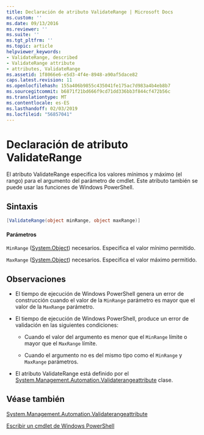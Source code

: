 ```yaml
---
title: Declaración de atributo ValidateRange | Microsoft Docs
ms.custom: ''
ms.date: 09/13/2016
ms.reviewer: ''
ms.suite: ''
ms.tgt_pltfrm: ''
ms.topic: article
helpviewer_keywords:
- ValidateRange, described
- ValidateRange attribute
- attributes, ValidateRange
ms.assetid: 1f8066e6-e5d3-4f4e-8948-a90af5dace82
caps.latest.revision: 11
ms.openlocfilehash: 155a406b9855c435041fe175ac7d983a4b4eb8b7
ms.sourcegitcommit: b6871f21bd666f9cd71dd336bb3f844cf472b56c
ms.translationtype: MT
ms.contentlocale: es-ES
ms.lasthandoff: 02/03/2019
ms.locfileid: "56857041"
---
```

# <a name="validaterange-attribute-declaration"></a>Declaración de atributo ValidateRange

El atributo ValidateRange especifica los valores mínimos y máximo (el rango) para el argumento del parámetro de cmdlet. Este atributo también se puede usar las funciones de Windows PowerShell.

## <a name="syntax"></a>Sintaxis

```csharp
[ValidateRange(object minRange, object maxRange)]
```

#### <a name="parameters"></a>Parámetros

`MinRange` ([System.Object](/dotnet/api/system.object)) necesarios. Especifica el valor mínimo permitido.

`MaxRange` ([System.Object](/dotnet/api/system.object)) necesarios. Especifica el valor máximo permitido.

## <a name="remarks"></a>Observaciones

- El tiempo de ejecución de Windows PowerShell genera un error de construcción cuando el valor de la `MinRange` parámetro es mayor que el valor de la `MaxRange` parámetro.

- El tiempo de ejecución de Windows PowerShell, produce un error de validación en las siguientes condiciones:

    - Cuando el valor del argumento es menor que el `MinRange` límite o mayor que el `MaxRange` límite.

    - Cuando el argumento no es del mismo tipo como el `MinRange` y `MaxRange` parámetros.

- El atributo ValidateRange está definido por el [System.Management.Automation.Validaterangeattribute](/dotnet/api/System.Management.Automation.ValidateRangeAttribute) clase.

## <a name="see-also"></a>Véase también

[System.Management.Automation.Validaterangeattribute](/dotnet/api/System.Management.Automation.ValidateRangeAttribute)

[Escribir un cmdlet de Windows PowerShell](./writing-a-windows-powershell-cmdlet.md)
